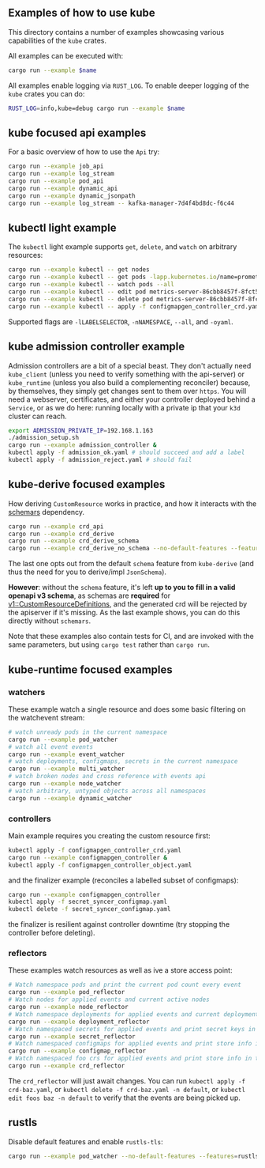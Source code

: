 ## Examples of how to use kube

This directory contains a number of examples showcasing various capabilities of
the `kube` crates.

All examples can be executed with:

```sh
cargo run --example $name
```

All examples enable logging via `RUST_LOG`. To enable deeper logging of the `kube` crates you can do:

```sh
RUST_LOG=info,kube=debug cargo run --example $name
```

## kube focused api examples
For a basic overview of how to use the `Api` try:

```sh
cargo run --example job_api
cargo run --example log_stream
cargo run --example pod_api
cargo run --example dynamic_api
cargo run --example dynamic_jsonpath
cargo run --example log_stream -- kafka-manager-7d4f4bd8dc-f6c44
```

## kubectl light example

The `kubectl` light example supports `get`, `delete`, and `watch` on arbitrary resources:

```sh
cargo run --example kubectl -- get nodes
cargo run --example kubectl -- get pods -lapp.kubernetes.io/name=prometheus -n monitoring
cargo run --example kubectl -- watch pods --all
cargo run --example kubectl -- edit pod metrics-server-86cbb8457f-8fct5
cargo run --example kubectl -- delete pod metrics-server-86cbb8457f-8fct5
cargo run --example kubectl -- apply -f configmapgen_controller_crd.yaml
```

Supported flags are `-lLABELSELECTOR`, `-nNAMESPACE`, `--all`, and `-oyaml`.

## kube admission controller example
Admission controllers are a bit of a special beast. They don't actually need `kube_client` (unless you need to verify something with the api-server) or `kube_runtime` (unless you also build a complementing reconciler) because, by themselves, they simply get changes sent to them over `https`. You will need a webserver, certificates, and either your controller deployed behind a `Service`, or as we do here: running locally with a private ip that your `k3d` cluster can reach.

```sh
export ADMISSION_PRIVATE_IP=192.168.1.163
./admission_setup.sh
cargo run --example admission_controller &
kubectl apply -f admission_ok.yaml # should succeed and add a label
kubectl apply -f admission_reject.yaml # should fail
```

## kube-derive focused examples
How deriving `CustomResource` works in practice, and how it interacts with the [schemars](https://github.com/GREsau/schemars/) dependency.

```sh
cargo run --example crd_api
cargo run --example crd_derive
cargo run --example crd_derive_schema
cargo run --example crd_derive_no_schema --no-default-features --features=openssl-tls,latest
```

The last one opts out from the default `schema` feature from `kube-derive` (and thus the need for you to derive/impl `JsonSchema`).

**However**: without the `schema` feature, it's left **up to you to fill in a valid openapi v3 schema**, as schemas are **required** for [v1::CustomResourceDefinitions](https://docs.rs/k8s-openapi/0.10.0/k8s_openapi/apiextensions_apiserver/pkg/apis/apiextensions/v1/struct.CustomResourceDefinition.html), and the generated crd will be rejected by the apiserver if it's missing. As the last example shows, you can do this directly without `schemars`.

Note that these examples also contain tests for CI, and are invoked with the same parameters, but using `cargo test` rather than `cargo run`.

## kube-runtime focused examples

### watchers
These example watch a single resource and does some basic filtering on the watchevent stream:

```sh
# watch unready pods in the current namespace
cargo run --example pod_watcher
# watch all event events
cargo run --example event_watcher
# watch deployments, configmaps, secrets in the current namespace
cargo run --example multi_watcher
# watch broken nodes and cross reference with events api
cargo run --example node_watcher
# watch arbitrary, untyped objects across all namespaces
cargo run --example dynamic_watcher
```

### controllers
Main example requires you creating the custom resource first:

```sh
kubectl apply -f configmapgen_controller_crd.yaml
cargo run --example configmapgen_controller &
kubectl apply -f configmapgen_controller_object.yaml
```

and the finalizer example (reconciles a labelled subset of configmaps):

```sh
cargo run --example configmapgen_controller
kubectl apply -f secret_syncer_configmap.yaml
kubectl delete -f secret_syncer_configmap.yaml
```

the finalizer is resilient against controller downtime (try stopping the controller before deleting).

### reflectors
These examples watch resources as well as ive a store access point:

```sh
# Watch namespace pods and print the current pod count every event
cargo run --example pod_reflector
# Watch nodes for applied events and current active nodes
cargo run --example node_reflector
# Watch namespace deployments for applied events and current deployments
cargo run --example deployment_reflector
# Watch namespaced secrets for applied events and print secret keys in a task
cargo run --example secret_reflector
# Watch namespaced configmaps for applied events and print store info in task
cargo run --example configmap_reflector
# Watch namespaced foo crs for applied events and print store info in task
cargo run --example crd_reflector
```

The `crd_reflector` will just await changes. You can run `kubectl apply -f crd-baz.yaml`, or `kubectl delete -f crd-baz.yaml -n default`, or `kubectl edit foos baz -n default` to verify that the events are being picked up.

## rustls
Disable default features and enable `rustls-tls`:

```sh
cargo run --example pod_watcher --no-default-features --features=rustls-tls,latest,runtime
```
